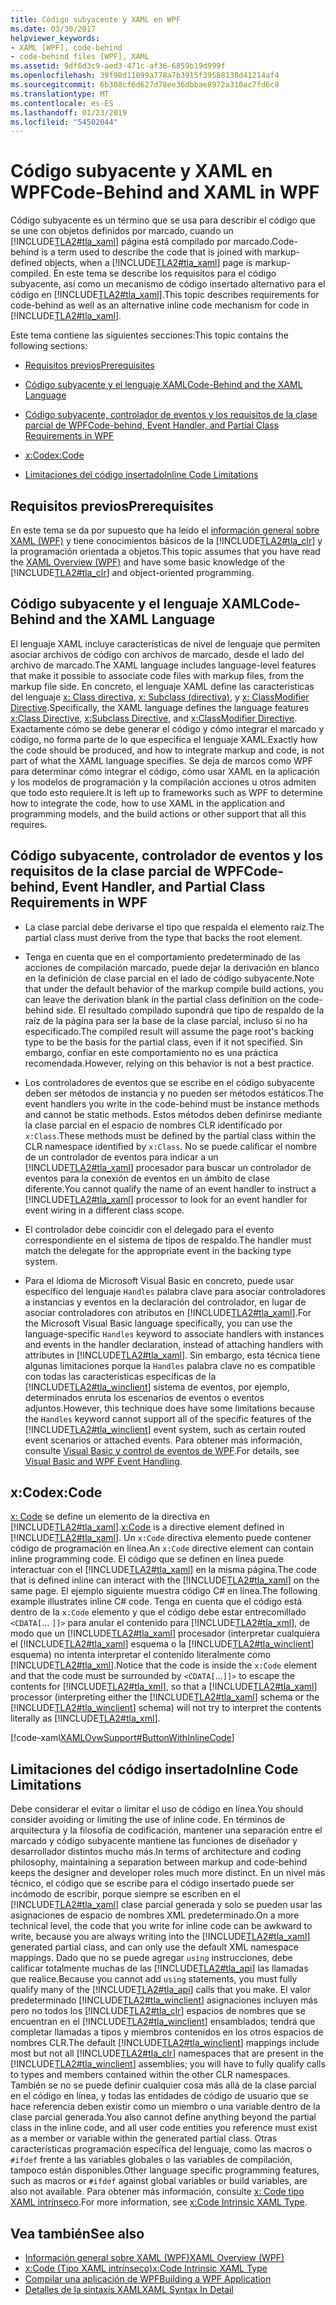 ```yaml
---
title: Código subyacente y XAML en WPF
ms.date: 03/30/2017
helpviewer_keywords:
- XAML [WPF], code-behind
- code-behind files [WPF], XAML
ms.assetid: 9df6d3c9-aed3-471c-af36-6859b19d999f
ms.openlocfilehash: 39f98d11099a778a7b3915f39588138d41214af4
ms.sourcegitcommit: 6b308cf6d627d78ee36dbbae8972a310ac7fd6c8
ms.translationtype: MT
ms.contentlocale: es-ES
ms.lasthandoff: 01/23/2019
ms.locfileid: "54502044"
---
```

# <a name="code-behind-and-xaml-in-wpf"></a><span data-ttu-id="7c4ff-102">Código subyacente y XAML en WPF</span><span class="sxs-lookup"><span data-stu-id="7c4ff-102">Code-Behind and XAML in WPF</span></span>
<a name="introduction"></a> <span data-ttu-id="7c4ff-103">Código subyacente es un término que se usa para describir el código que se une con objetos definidos por marcado, cuando un [!INCLUDE[TLA2#tla_xaml](../../../../includes/tla2sharptla-xaml-md.md)] página está compilado por marcado.</span><span class="sxs-lookup"><span data-stu-id="7c4ff-103">Code-behind is a term used to describe the code that is joined with markup-defined objects, when a [!INCLUDE[TLA2#tla_xaml](../../../../includes/tla2sharptla-xaml-md.md)] page is markup-compiled.</span></span> <span data-ttu-id="7c4ff-104">En este tema se describe los requisitos para el código subyacente, así como un mecanismo de código insertado alternativo para el código en [!INCLUDE[TLA2#tla_xaml](../../../../includes/tla2sharptla-xaml-md.md)].</span><span class="sxs-lookup"><span data-stu-id="7c4ff-104">This topic describes requirements for code-behind as well as an alternative inline code mechanism for code in [!INCLUDE[TLA2#tla_xaml](../../../../includes/tla2sharptla-xaml-md.md)].</span></span>  
  
 <span data-ttu-id="7c4ff-105">Este tema contiene las siguientes secciones:</span><span class="sxs-lookup"><span data-stu-id="7c4ff-105">This topic contains the following sections:</span></span>  
  
-   [<span data-ttu-id="7c4ff-106">Requisitos previos</span><span class="sxs-lookup"><span data-stu-id="7c4ff-106">Prerequisites</span></span>](#Prerequisites)  
  
-   [<span data-ttu-id="7c4ff-107">Código subyacente y el lenguaje XAML</span><span class="sxs-lookup"><span data-stu-id="7c4ff-107">Code-Behind and the XAML Language</span></span>](#codebehind_and_the_xaml_language)  
  
-   [<span data-ttu-id="7c4ff-108">Código subyacente, controlador de eventos y los requisitos de la clase parcial de WPF</span><span class="sxs-lookup"><span data-stu-id="7c4ff-108">Code-behind, Event Handler, and Partial Class Requirements in WPF</span></span>](#Code_behind__Event_Handler__and_Partial_Class)  
  
-   [<span data-ttu-id="7c4ff-109">x:Code</span><span class="sxs-lookup"><span data-stu-id="7c4ff-109">x:Code</span></span>](#x_Code)  
  
-   [<span data-ttu-id="7c4ff-110">Limitaciones del código insertado</span><span class="sxs-lookup"><span data-stu-id="7c4ff-110">Inline Code Limitations</span></span>](#Inline_Code_Limitations)  
  
<a name="Prerequisites"></a>   
## <a name="prerequisites"></a><span data-ttu-id="7c4ff-111">Requisitos previos</span><span class="sxs-lookup"><span data-stu-id="7c4ff-111">Prerequisites</span></span>  
 <span data-ttu-id="7c4ff-112">En este tema se da por supuesto que ha leído el [información general sobre XAML (WPF)](../../../../docs/framework/wpf/advanced/xaml-overview-wpf.md) y tiene conocimientos básicos de la [!INCLUDE[TLA2#tla_clr](../../../../includes/tla2sharptla-clr-md.md)] y la programación orientada a objetos.</span><span class="sxs-lookup"><span data-stu-id="7c4ff-112">This topic assumes that you have read the [XAML Overview (WPF)](../../../../docs/framework/wpf/advanced/xaml-overview-wpf.md) and have some basic knowledge of the [!INCLUDE[TLA2#tla_clr](../../../../includes/tla2sharptla-clr-md.md)] and object-oriented programming.</span></span>  
  
<a name="codebehind_and_the_xaml_language"></a>   
## <a name="code-behind-and-the-xaml-language"></a><span data-ttu-id="7c4ff-113">Código subyacente y el lenguaje XAML</span><span class="sxs-lookup"><span data-stu-id="7c4ff-113">Code-Behind and the XAML Language</span></span>  
 <span data-ttu-id="7c4ff-114">El lenguaje XAML incluye características de nivel de lenguaje que permiten asociar archivos de código con archivos de marcado, desde el lado del archivo de marcado.</span><span class="sxs-lookup"><span data-stu-id="7c4ff-114">The XAML language includes language-level features that make it possible to associate code files with markup files, from the markup file side.</span></span> <span data-ttu-id="7c4ff-115">En concreto, el lenguaje XAML define las características del lenguaje [x: Class directiva](../../../../docs/framework/xaml-services/x-class-directive.md), [x: Subclass (directiva)](../../../../docs/framework/xaml-services/x-subclass-directive.md), y [x: ClassModifier Directive](../../../../docs/framework/xaml-services/x-classmodifier-directive.md).</span><span class="sxs-lookup"><span data-stu-id="7c4ff-115">Specifically, the XAML language defines the language features [x:Class Directive](../../../../docs/framework/xaml-services/x-class-directive.md), [x:Subclass Directive](../../../../docs/framework/xaml-services/x-subclass-directive.md), and [x:ClassModifier Directive](../../../../docs/framework/xaml-services/x-classmodifier-directive.md).</span></span> <span data-ttu-id="7c4ff-116">Exactamente cómo se debe generar el código y cómo integrar el marcado y código, no forma parte de lo que especifica el lenguaje XAML.</span><span class="sxs-lookup"><span data-stu-id="7c4ff-116">Exactly how the code should be produced, and how to integrate markup and code, is not part of what the XAML language specifies.</span></span> <span data-ttu-id="7c4ff-117">Se deja de marcos como WPF para determinar cómo integrar el código, cómo usar XAML en la aplicación y los modelos de programación y la compilación acciones u otros admiten que todo esto requiere.</span><span class="sxs-lookup"><span data-stu-id="7c4ff-117">It is left up to frameworks such as WPF to determine how to integrate the code, how to use XAML in the application and programming models, and the build actions or other support that all this requires.</span></span>  
  
<a name="Code_behind__Event_Handler__and_Partial_Class"></a>   
## <a name="code-behind-event-handler-and-partial-class-requirements-in-wpf"></a><span data-ttu-id="7c4ff-118">Código subyacente, controlador de eventos y los requisitos de la clase parcial de WPF</span><span class="sxs-lookup"><span data-stu-id="7c4ff-118">Code-behind, Event Handler, and Partial Class Requirements in WPF</span></span>  
  
-   <span data-ttu-id="7c4ff-119">La clase parcial debe derivarse el tipo que respalda el elemento raíz.</span><span class="sxs-lookup"><span data-stu-id="7c4ff-119">The partial class must derive from the type that backs the root element.</span></span>  
  
-   <span data-ttu-id="7c4ff-120">Tenga en cuenta que en el comportamiento predeterminado de las acciones de compilación marcado, puede dejar la derivación en blanco en la definición de clase parcial en el lado de código subyacente.</span><span class="sxs-lookup"><span data-stu-id="7c4ff-120">Note that under the default behavior of the markup compile build actions, you can leave the derivation blank in the partial class definition on the code-behind side.</span></span> <span data-ttu-id="7c4ff-121">El resultado compilado supondrá que tipo de respaldo de la raíz de la página para ser la base de la clase parcial, incluso si no ha especificado.</span><span class="sxs-lookup"><span data-stu-id="7c4ff-121">The compiled result will assume the page root's backing type to be the basis for the partial class, even if it not specified.</span></span> <span data-ttu-id="7c4ff-122">Sin embargo, confiar en este comportamiento no es una práctica recomendada.</span><span class="sxs-lookup"><span data-stu-id="7c4ff-122">However, relying on this behavior is not a best practice.</span></span>  
  
-   <span data-ttu-id="7c4ff-123">Los controladores de eventos que se escribe en el código subyacente deben ser métodos de instancia y no pueden ser métodos estáticos.</span><span class="sxs-lookup"><span data-stu-id="7c4ff-123">The event handlers you write in the code-behind must be instance methods and cannot be static methods.</span></span> <span data-ttu-id="7c4ff-124">Estos métodos deben definirse mediante la clase parcial en el espacio de nombres CLR identificado por `x:Class`.</span><span class="sxs-lookup"><span data-stu-id="7c4ff-124">These methods must be defined by the partial class within the CLR namespace identified by `x:Class`.</span></span> <span data-ttu-id="7c4ff-125">No se puede calificar el nombre de un controlador de eventos para indicar a un [!INCLUDE[TLA2#tla_xaml](../../../../includes/tla2sharptla-xaml-md.md)] procesador para buscar un controlador de eventos para la conexión de eventos en un ámbito de clase diferente.</span><span class="sxs-lookup"><span data-stu-id="7c4ff-125">You cannot qualify the name of an event handler to instruct a [!INCLUDE[TLA2#tla_xaml](../../../../includes/tla2sharptla-xaml-md.md)] processor to look for an event handler for event wiring in a different class scope.</span></span>  
  
-   <span data-ttu-id="7c4ff-126">El controlador debe coincidir con el delegado para el evento correspondiente en el sistema de tipos de respaldo.</span><span class="sxs-lookup"><span data-stu-id="7c4ff-126">The handler must match the delegate for the appropriate event in the backing type system.</span></span>  
  
-   <span data-ttu-id="7c4ff-127">Para el idioma de Microsoft Visual Basic en concreto, puede usar específico del lenguaje `Handles` palabra clave para asociar controladores a instancias y eventos en la declaración del controlador, en lugar de asociar controladores con atributos en [!INCLUDE[TLA2#tla_xaml](../../../../includes/tla2sharptla-xaml-md.md)].</span><span class="sxs-lookup"><span data-stu-id="7c4ff-127">For the Microsoft Visual Basic language specifically, you can use the language-specific `Handles` keyword to associate handlers with instances and events in the handler declaration, instead of attaching handlers with attributes in [!INCLUDE[TLA2#tla_xaml](../../../../includes/tla2sharptla-xaml-md.md)].</span></span> <span data-ttu-id="7c4ff-128">Sin embargo, esta técnica tiene algunas limitaciones porque la `Handles` palabra clave no es compatible con todas las características específicas de la [!INCLUDE[TLA2#tla_winclient](../../../../includes/tla2sharptla-winclient-md.md)] sistema de eventos, por ejemplo, determinados enruta los escenarios de eventos o eventos adjuntos.</span><span class="sxs-lookup"><span data-stu-id="7c4ff-128">However, this technique does have some limitations because the `Handles` keyword cannot support all of the specific features of the [!INCLUDE[TLA2#tla_winclient](../../../../includes/tla2sharptla-winclient-md.md)] event system, such as certain routed event scenarios or attached events.</span></span> <span data-ttu-id="7c4ff-129">Para obtener más información, consulte [Visual Basic y control de eventos de WPF](../../../../docs/framework/wpf/advanced/visual-basic-and-wpf-event-handling.md).</span><span class="sxs-lookup"><span data-stu-id="7c4ff-129">For details, see [Visual Basic and WPF Event Handling](../../../../docs/framework/wpf/advanced/visual-basic-and-wpf-event-handling.md).</span></span>  
  
<a name="x_Code"></a>   
## <a name="xcode"></a><span data-ttu-id="7c4ff-130">x:Code</span><span class="sxs-lookup"><span data-stu-id="7c4ff-130">x:Code</span></span>  
 <span data-ttu-id="7c4ff-131">[x: Code](../../../../docs/framework/xaml-services/x-code-intrinsic-xaml-type.md) se define un elemento de la directiva en [!INCLUDE[TLA2#tla_xaml](../../../../includes/tla2sharptla-xaml-md.md)].</span><span class="sxs-lookup"><span data-stu-id="7c4ff-131">[x:Code](../../../../docs/framework/xaml-services/x-code-intrinsic-xaml-type.md) is a directive element defined in [!INCLUDE[TLA2#tla_xaml](../../../../includes/tla2sharptla-xaml-md.md)].</span></span> <span data-ttu-id="7c4ff-132">Un `x:Code` directiva elemento puede contener código de programación en línea.</span><span class="sxs-lookup"><span data-stu-id="7c4ff-132">An `x:Code` directive element can contain inline programming code.</span></span> <span data-ttu-id="7c4ff-133">El código que se definen en línea puede interactuar con el [!INCLUDE[TLA2#tla_xaml](../../../../includes/tla2sharptla-xaml-md.md)] en la misma página.</span><span class="sxs-lookup"><span data-stu-id="7c4ff-133">The code that is defined inline can interact with the [!INCLUDE[TLA2#tla_xaml](../../../../includes/tla2sharptla-xaml-md.md)] on the same page.</span></span> <span data-ttu-id="7c4ff-134">El ejemplo siguiente muestra código C# en línea.</span><span class="sxs-lookup"><span data-stu-id="7c4ff-134">The following example illustrates inline C# code.</span></span> <span data-ttu-id="7c4ff-135">Tenga en cuenta que el código está dentro de la `x:Code` elemento y que el código debe estar entrecomillado `<CDATA[`... `]]>` para anular el contenido para [!INCLUDE[TLA2#tla_xml](../../../../includes/tla2sharptla-xml-md.md)], de modo que un [!INCLUDE[TLA2#tla_xaml](../../../../includes/tla2sharptla-xaml-md.md)] procesador (interpretar cualquiera el [!INCLUDE[TLA2#tla_xaml](../../../../includes/tla2sharptla-xaml-md.md)] esquema o la [!INCLUDE[TLA2#tla_winclient](../../../../includes/tla2sharptla-winclient-md.md)] esquema) no intenta interpretar el contenido literalmente como [!INCLUDE[TLA2#tla_xml](../../../../includes/tla2sharptla-xml-md.md)].</span><span class="sxs-lookup"><span data-stu-id="7c4ff-135">Notice that the code is inside the `x:Code` element and that the code must be surrounded by `<CDATA[`...`]]>` to escape the contents for [!INCLUDE[TLA2#tla_xml](../../../../includes/tla2sharptla-xml-md.md)], so that a [!INCLUDE[TLA2#tla_xaml](../../../../includes/tla2sharptla-xaml-md.md)] processor (interpreting either the [!INCLUDE[TLA2#tla_xaml](../../../../includes/tla2sharptla-xaml-md.md)] schema or the [!INCLUDE[TLA2#tla_winclient](../../../../includes/tla2sharptla-winclient-md.md)] schema) will not try to interpret the contents literally as [!INCLUDE[TLA2#tla_xml](../../../../includes/tla2sharptla-xml-md.md)].</span></span>  
  
 [!code-xaml[XAMLOvwSupport#ButtonWithInlineCode](../../../../samples/snippets/csharp/VS_Snippets_Wpf/XAMLOvwSupport/CSharp/page4.xaml#buttonwithinlinecode)]  
  
<a name="Inline_Code_Limitations"></a>   
## <a name="inline-code-limitations"></a><span data-ttu-id="7c4ff-136">Limitaciones del código insertado</span><span class="sxs-lookup"><span data-stu-id="7c4ff-136">Inline Code Limitations</span></span>  
 <span data-ttu-id="7c4ff-137">Debe considerar el evitar o limitar el uso de código en línea.</span><span class="sxs-lookup"><span data-stu-id="7c4ff-137">You should consider avoiding or limiting the use of inline code.</span></span> <span data-ttu-id="7c4ff-138">En términos de arquitectura y la filosofía de codificación, mantener una separación entre el marcado y código subyacente mantiene las funciones de diseñador y desarrollador distintos mucho más.</span><span class="sxs-lookup"><span data-stu-id="7c4ff-138">In terms of architecture and coding philosophy, maintaining a separation between markup and code-behind keeps the designer and developer roles much more distinct.</span></span> <span data-ttu-id="7c4ff-139">En un nivel más técnico, el código que se escribe para el código insertado puede ser incómodo de escribir, porque siempre se escriben en el [!INCLUDE[TLA2#tla_xaml](../../../../includes/tla2sharptla-xaml-md.md)] clase parcial generada y solo se pueden usar las asignaciones de espacio de nombres XML predeterminado.</span><span class="sxs-lookup"><span data-stu-id="7c4ff-139">On a more technical level, the code that you write for inline code can be awkward to write, because you are always writing into the [!INCLUDE[TLA2#tla_xaml](../../../../includes/tla2sharptla-xaml-md.md)] generated partial class, and can only use the default XML namespace mappings.</span></span> <span data-ttu-id="7c4ff-140">Dado que no se puede agregar `using` instrucciones, debe calificar totalmente muchas de las [!INCLUDE[TLA2#tla_api](../../../../includes/tla2sharptla-api-md.md)] las llamadas que realice.</span><span class="sxs-lookup"><span data-stu-id="7c4ff-140">Because you cannot add `using` statements, you must fully qualify many of the [!INCLUDE[TLA2#tla_api](../../../../includes/tla2sharptla-api-md.md)] calls that you make.</span></span> <span data-ttu-id="7c4ff-141">El valor predeterminado [!INCLUDE[TLA2#tla_winclient](../../../../includes/tla2sharptla-winclient-md.md)] asignaciones incluyen más pero no todos los [!INCLUDE[TLA2#tla_clr](../../../../includes/tla2sharptla-clr-md.md)] espacios de nombres que se encuentran en el [!INCLUDE[TLA2#tla_winclient](../../../../includes/tla2sharptla-winclient-md.md)] ensamblados; tendrá que completar llamadas a tipos y miembros contenidos en los otros espacios de nombres CLR.</span><span class="sxs-lookup"><span data-stu-id="7c4ff-141">The default [!INCLUDE[TLA2#tla_winclient](../../../../includes/tla2sharptla-winclient-md.md)] mappings include most but not all [!INCLUDE[TLA2#tla_clr](../../../../includes/tla2sharptla-clr-md.md)] namespaces that are present in the [!INCLUDE[TLA2#tla_winclient](../../../../includes/tla2sharptla-winclient-md.md)] assemblies; you will have to fully qualify calls to types and members contained within the other CLR namespaces.</span></span> <span data-ttu-id="7c4ff-142">También se no se puede definir cualquier cosa más allá de la clase parcial en el código en línea, y todas las entidades de código de usuario que se hace referencia deben existir como un miembro o una variable dentro de la clase parcial generada.</span><span class="sxs-lookup"><span data-stu-id="7c4ff-142">You also cannot define anything beyond the partial class in the inline code, and all user code entities you reference must exist as a member or variable within the generated partial class.</span></span> <span data-ttu-id="7c4ff-143">Otras características programación específica del lenguaje, como las macros o `#ifdef` frente a las variables globales o las variables de compilación, tampoco están disponibles.</span><span class="sxs-lookup"><span data-stu-id="7c4ff-143">Other language specific programming features, such as macros or `#ifdef` against global variables or build variables, are also not available.</span></span> <span data-ttu-id="7c4ff-144">Para obtener más información, consulte [x: Code tipo XAML intrínseco](../../../../docs/framework/xaml-services/x-code-intrinsic-xaml-type.md).</span><span class="sxs-lookup"><span data-stu-id="7c4ff-144">For more information, see [x:Code Intrinsic XAML Type](../../../../docs/framework/xaml-services/x-code-intrinsic-xaml-type.md).</span></span>  
  
## <a name="see-also"></a><span data-ttu-id="7c4ff-145">Vea también</span><span class="sxs-lookup"><span data-stu-id="7c4ff-145">See also</span></span>
- [<span data-ttu-id="7c4ff-146">Información general sobre XAML (WPF)</span><span class="sxs-lookup"><span data-stu-id="7c4ff-146">XAML Overview (WPF)</span></span>](../../../../docs/framework/wpf/advanced/xaml-overview-wpf.md)
- [<span data-ttu-id="7c4ff-147">x:Code (Tipo XAML intrínseco)</span><span class="sxs-lookup"><span data-stu-id="7c4ff-147">x:Code Intrinsic XAML Type</span></span>](../../../../docs/framework/xaml-services/x-code-intrinsic-xaml-type.md)
- [<span data-ttu-id="7c4ff-148">Compilar una aplicación de WPF</span><span class="sxs-lookup"><span data-stu-id="7c4ff-148">Building a WPF Application</span></span>](../../../../docs/framework/wpf/app-development/building-a-wpf-application-wpf.md)
- [<span data-ttu-id="7c4ff-149">Detalles de la sintaxis XAML</span><span class="sxs-lookup"><span data-stu-id="7c4ff-149">XAML Syntax In Detail</span></span>](../../../../docs/framework/wpf/advanced/xaml-syntax-in-detail.md)
